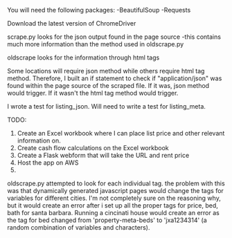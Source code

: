 You will need the following packages:
-BeautifulSoup
-Requests

Download the latest version of ChromeDriver

scrape.py looks for the json output found in the page source 
-this contains much more information than the method used in oldscrape.py

oldscrape looks for the information through html tags

Some locations will require json method while others require html tag method. Therefore, I built an if statement to check if "application/json" was found within the page source of the scraped file. If it was, json method would trigger. If it wasn't the html tag method would trigger.

I wrote a test for listing_json. Will need to write a test for listing_meta.

TODO:
1. Create an Excel workbook where I can place list price and other relevant information on.
2. Create cash flow calculations on the Excel workbook
3. Create a Flask webform that will take the URL and rent price
4. Host the app on AWS 
5. 

oldscrape.py attempted to look for each individual tag. the problem with this was that dynamically generated javascript pages would change the tags for variables for different cities. I'm not completely sure on the reasoning why, but it would create an error after i set up all the proper tags for price, bed, bath for santa barbara. Running a cincinati house would create an error as the tag for bed changed from 'property-meta-beds' to 'jxa1234314' (a random combination of variables and characters). 
